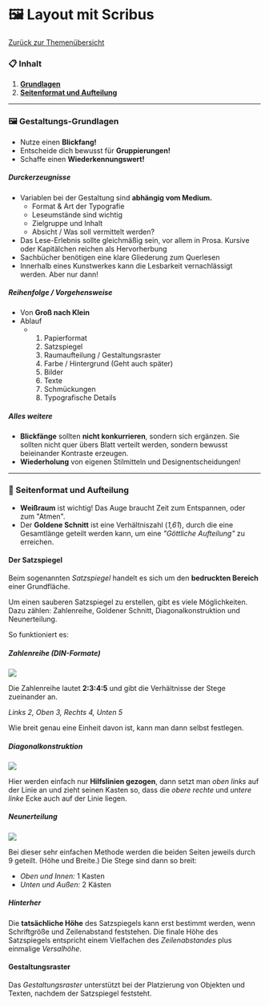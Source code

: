 # 🖼 Layout mit Scribus

[Zurück zur Themenübersicht](THEMEN.md)

### 📋 Inhalt

1. **[Grundlagen](#grundlagen)**
2. **[Seitenformat und Aufteilung](#seite)**

------

### 🖼 Gestaltungs-Grundlagen <a name="grundlagen"></a>

- Nutze einen **Blickfang!**
- Entscheide dich bewusst für **Gruppierungen!**
- Schaffe einen **Wiederkennungswert!**

##### Durckerzeugnisse

- Variablen bei der Gestaltung sind **abhängig vom Medium.**
  - Format & Art der Typografie
  - Leseumstände sind wichtig
  - Zielgruppe und Inhalt
  - Absicht / Was soll vermittelt werden?
- Das Lese-Erlebnis sollte gleichmäßig sein, vor allem in Prosa. Kursive oder Kapitälchen reichen als Hervorherbung
- Sachbücher benötigen eine klare Gliederung zum Querlesen
- Innerhalb eines Kunstwerkes kann die Lesbarkeit vernachlässigt werden. Aber nur dann!

##### Reihenfolge / Vorgehensweise

- Von **Groß nach Klein**
- Ablauf
  - 1. Papierformat
    2. Satzspiegel
    3. Raumaufteilung / Gestaltungsraster
    4. Farbe / Hintergrund (Geht auch später)
    5. Bilder
    6. Texte
    7. Schmückungen
    8. Typografische Details

##### Alles weitere

- **Blickfänge** sollten **nicht konkurrieren**, sondern sich ergänzen. Sie sollten nicht quer übers Blatt verteilt werden, sondern bewusst beieinander Kontraste erzeugen.
- **Wiederholung** von eigenen Stilmitteln und Designentscheidungen!

------

### 📰 Seitenformat und Aufteilung <a name="seite"></a>

- **Weißraum** ist wichtig! Das Auge braucht Zeit zum Entspannen, oder zum "Atmen".
- Der **Goldene Schnitt** ist eine Verhältniszahl (*1,61*), durch die eine Gesamtlänge geteilt werden kann, um eine *"Göttliche Aufteilung"* zu erreichen.

#### Der Satzspiegel

Beim sogenannten *Satzspiegel* handelt es sich um den **bedruckten Bereich** einer Grundfläche.

Um einen sauberen Satzspiegel zu erstellen, gibt es viele Möglichkeiten. Dazu zählen: Zahlenreihe, Goldener Schnitt, Diagonalkonstruktion und Neunerteilung.

So funktioniert es:

##### Zahlenreihe (DIN-Formate)

![](https://i.postimg.cc/RZPDT5W7/image.png)

Die Zahlenreihe lautet **2:3:4:5** und gibt die Verhältnisse der Stege zueinander an. 

*Links 2, Oben 3, Rechts 4, Unten 5*

Wie breit genau eine Einheit davon ist, kann man dann selbst festlegen.

##### Diagonalkonstruktion

![](https://i.postimg.cc/CKCgGCBy/image.png)

Hier werden einfach nur **Hilfslinien gezogen**, dann setzt man *oben links* auf der Linie an und zieht seinen Kasten so, dass die *obere rechte* und *untere linke* Ecke auch auf der Linie liegen.

##### Neunerteilung

![](https://i.postimg.cc/Fzpb36mf/image.png)

Bei dieser sehr einfachen Methode werden die beiden Seiten jeweils durch 9 geteilt. (Höhe und Breite.) Die Stege sind dann so breit:

- *Oben und Innen:* 1 Kasten
- *Unten und Außen:* 2 Kästen 

##### Hinterher

Die **tatsächliche Höhe** des Satzspiegels kann erst bestimmt werden, wenn Schriftgröße und Zeilenabstand feststehen. Die finale Höhe des Satzspiegels entspricht einem Vielfachen des *Zeilenabstandes* plus einmalige *Versalhöhe*.

#### Gestaltungsraster

Das *Gestaltungsraster* unterstützt bei der Platzierung von Objekten und Texten, nachdem der Satzspiegel feststeht.